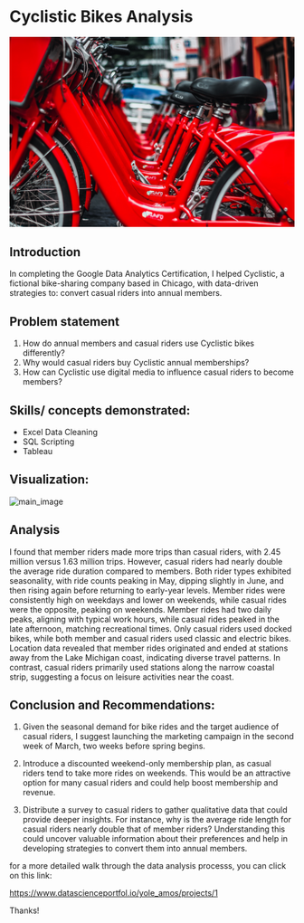 # Cyclistic Bikes Analysis

![](bikes_image.jpg)

## Introduction

In completing the Google Data Analytics Certification, I helped Cyclistic, a fictional bike-sharing company based in Chicago, with data-driven strategies to: convert casual riders into annual members.



## Problem statement
1. How do annual members and casual riders use Cyclistic bikes differently?
2. Why would casual riders buy Cyclistic annual memberships?
3. How can Cyclistic use digital media to influence casual riders to become members?


## Skills/ concepts demonstrated:
- Excel Data Cleaning
- SQL Scripting
- Tableau 



## Visualization:

![main_image](https://github.com/user-attachments/assets/84ecf29b-20ea-4be5-9738-dbdbc5aa3d7d)



## Analysis

I found that member riders made more trips than casual riders, with 2.45 million versus 1.63 million trips. However, casual riders had nearly double the average ride duration compared to members. Both rider types exhibited seasonality, with ride counts peaking in May, dipping slightly in June, and then rising again before returning to early-year levels. Member rides were consistently high on weekdays and lower on weekends, while casual rides were the opposite, peaking on weekends. Member rides had two daily peaks, aligning with typical work hours, while casual rides peaked in the late afternoon, matching recreational times. Only casual riders used docked bikes, while both member and casual riders used classic and electric bikes. Location data revealed that member rides originated and ended at stations away from the Lake Michigan coast, indicating diverse travel patterns. In contrast, casual riders primarily used stations along the narrow coastal strip, suggesting a focus on leisure activities near the coast.


## Conclusion and Recommendations:
1. Given the seasonal demand for bike rides and the target audience of casual riders, I suggest launching the marketing campaign in the second week of March, two weeks before spring begins.

2. Introduce a discounted weekend-only membership plan, as casual riders tend to take more rides on weekends. This would be an attractive option for many casual riders and could help boost membership and revenue.

3. Distribute a survey to casual riders to gather qualitative data that could provide deeper insights. For instance, why is the average ride length for casual riders nearly double that of member riders? Understanding this could uncover valuable information about their preferences and help in developing strategies to convert them into annual members.


for a more detailed walk through the data analysis processs, you can click on this link: 

https://www.datascienceportfol.io/yole_amos/projects/1

Thanks!

